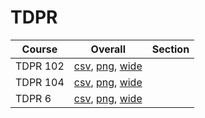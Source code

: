 # TDPR

| Course | Overall | Section |
| ------ | ------- | ------- |
| TDPR 102 | [csv](https://github.com/UCSD-Historical-Enrollment-Data/2025Winter/blob/main/overall/TDPR%20102.csv), [png](https://raw.githubusercontent.com/UCSD-Historical-Enrollment-Data/2025Winter/main/plot_overall/TDPR%20102.png), [wide](https://raw.githubusercontent.com/UCSD-Historical-Enrollment-Data/2025Winter/main/plot_overall_wide/TDPR%20102.png) |  |
| TDPR 104 | [csv](https://github.com/UCSD-Historical-Enrollment-Data/2025Winter/blob/main/overall/TDPR%20104.csv), [png](https://raw.githubusercontent.com/UCSD-Historical-Enrollment-Data/2025Winter/main/plot_overall/TDPR%20104.png), [wide](https://raw.githubusercontent.com/UCSD-Historical-Enrollment-Data/2025Winter/main/plot_overall_wide/TDPR%20104.png) |  |
| TDPR 6 | [csv](https://github.com/UCSD-Historical-Enrollment-Data/2025Winter/blob/main/overall/TDPR%206.csv), [png](https://raw.githubusercontent.com/UCSD-Historical-Enrollment-Data/2025Winter/main/plot_overall/TDPR%206.png), [wide](https://raw.githubusercontent.com/UCSD-Historical-Enrollment-Data/2025Winter/main/plot_overall_wide/TDPR%206.png) |  |
